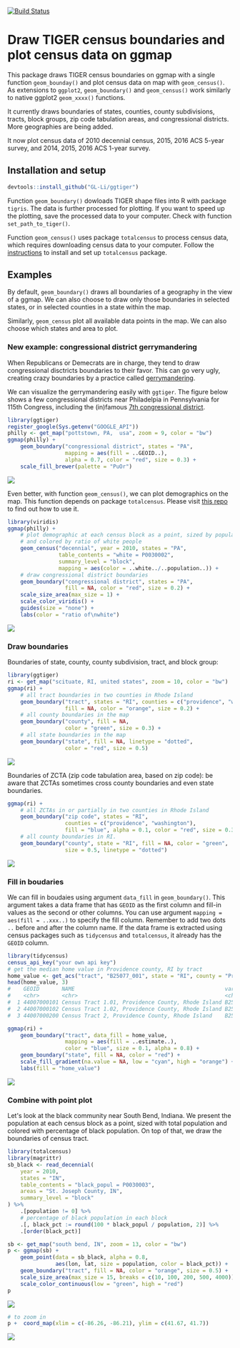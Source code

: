[![Build Status](https://travis-ci.org/GL-Li/ggtiger.svg?branch=master)](https://travis-ci.org/GL-Li/ggtiger)

Draw TIGER census boundaries and plot census data on ggmap
==========================================================

This package draws TIGER census boundaries on ggmap with a single function `geom_bounday()` and plot census data on map with `geom_census()`. As extensions to `ggplot2`, `geom_boundary()` and `geom_census()` work similarly to native ggplot2 `geom_xxxx()` functions.

It currently draws boundaries of states, counties, county subdivisions, tracts, block groups, zip code tabulation areas, and congressional districts. More geographies are being added.

It now plot census data of 2010 decennial census, 2015, 2016 ACS 5-year survey, and 2014, 2015, 2016 ACS 1-year survey.

Installation and setup
----------------------

``` r
devtools::install_github("GL-Li/ggtiger")
```

Function `geom_boundary()` dowloads TIGER shape files into R with package `tigris`. The data is further processed for plotting. If you want to speed up the plotting, save the processed data to your computer. Check with function `set_path_to_tiger()`.

Function `geom_census()` uses package `totalcensus` to process census data, which requires downloading census data to your computer. Follow the [instructions](https://github.com/GL-Li/totalcensus) to install and set up `totalcensus` package.

Examples
--------

By default, `geom_boundary()` draws all boundaries of a geography in the view of a ggmap. We can also choose to draw only those boundaries in selected states, or in selected counties in a state within the map.

Similarly, `geom_census` plot all available data points in the map. We can also choose which states and area to plot.

### New example: congressional district gerrymandering

When Republicans or Demecrats are in charge, they tend to draw congressional disctricts boundaries to their favor. This can go very ugly, creating crazy boundaries by a practice called [gerrymandering](https://en.wikipedia.org/wiki/Gerrymandering).

We can visualize the gerrymandering easily with `ggtiger`. The figure below shows a few congressional districts near Philadelpia in Pennsylvania for 115th Congress, including the (in)famous [7th congressional district](https://en.wikipedia.org/wiki/Pennsylvania%27s_7th_congressional_district).

``` r
library(ggtiger)
register_google(Sys.getenv("GOOGLE_API"))
philly <- get_map("pottstown, PA,  usa", zoom = 9, color = "bw")
ggmap(philly) +
    geom_boundary("congressional district", states = "PA",
                  mapping = aes(fill = ..GEOID..),
                  alpha = 0.7, color = "red", size = 0.3) +
    scale_fill_brewer(palette = "PuOr")
```

![](figures/congressional_disctrict.png)

Even better, with function `geom_census()`, we can plot demographics on the map. This function depends on package `totalcensus`. Please visit [this repo](https://github.com/GL-Li/totalcensus) to find out how to use it.

``` r
library(viridis)
ggmap(philly) +
    # plot demographic at each census block as a point, sized by population
    # and colored by ratio of white people
    geom_census("decennial", year = 2010, states = "PA",
                table_contents = "white = P0030002",
                summary_level = "block",
                mapping = aes(color = ..white../..population..)) +
    # draw congressional district boundaries
    geom_boundary("congressional district", states = "PA",
                  fill = NA, color = "red", size = 0.2) +
    scale_size_area(max_size = 1) +   
    scale_color_viridis() +
    guides(size = "none") +  
    labs(color = "ratio of\nwhite")
```

![](figures/congressional_disctrict_census.png)

### Draw boundaries

Boundaries of state, county, county subdivision, tract, and block group:

``` r
library(ggtiger)
ri <- get_map("scituate, RI, united states", zoom = 10, color = "bw")
ggmap(ri) +
    # all tract boundaries in two counties in Rhode Island
    geom_boundary("tract", states = "RI", counties = c("providence", "washington"),
                  fill = NA, color = "orange", size = 0.2) +
    # all county boundaries in the map
    geom_boundary("county", fill = NA, 
                  color = "green", size = 0.3) +
    # all state boundaries in the map
    geom_boundary("state", fill = NA, linetype = "dotted", 
                  color = "red", size = 0.5)
```

![](figures/boundaries.png)

Boundaries of ZCTA (zip code tabulation area, based on zip code): be aware that ZCTAs sometimes cross county boundaries and even state boundaries.

``` r
ggmap(ri) +
    # all ZCTAs in or partially in two counties in Rhode Island
    geom_boundary("zip code", states = "RI", 
                  counties = c("providence", "washington"),
                  fill = "blue", alpha = 0.1, color = "red", size = 0.3) +
    # all county boundaries in RI. 
    geom_boundary("county", state = "RI", fill = NA, color = "green", 
                  size = 0.5, linetype = "dotted")
```

![](figures/zip_code.png)

### Fill in boudaries

We can fill in boudaies using argument `data_fill` in `geom_boundary()`. This argument takes a data frame that has `GEOID` as the first column and fill-in values as the second or other columns. You can use argument `mapping = aes(fill = ..xxx..)` to specify the fill column. Remember to add two dots `..` before and after the column name. If the data frame is extracted using census packages such as `tidycensus` and `totalcensus`, it already has the `GEOID` column.

``` r
library(tidycensus)
census_api_key("your own api key")
# get the median home value in Providence county, RI by tract
home_value <- get_acs("tract", "B25077_001", state = "RI", county = "Providence") 
head(home_value, 3)
#    GEOID       NAME                                               variable   estimate   moe
#    <chr>       <chr>                                              <chr>         <dbl> <dbl>
#  1 44007000101 Census Tract 1.01, Providence County, Rhode Island B25077_001   155000  9765
#  2 44007000102 Census Tract 1.02, Providence County, Rhode Island B25077_001   154700 11819
#  3 44007000200 Census Tract 2, Providence County, Rhode Island    B25077_001   134600 31087

ggmap(ri) +
    geom_boundary("tract", data_fill = home_value, 
                  mapping = aes(fill = ..estimate..),
                  color = "blue", size = 0.1, alpha = 0.8) +
    geom_boundary("state", fill = NA, color = "red") +
    scale_fill_gradient(na.value = NA, low = "cyan", high = "orange") +
    labs(fill = "home_value")
```

![](figures/boundaries_with_fill.png)

### Combine with point plot

Let's look at the black community near South Bend, Indiana. We present the population at each census block as a point, sized with total population and colored with percentage of black population. On top of that, we draw the boundaries of census tract.

``` r
library(totalcensus)
library(magrittr)
sb_black <- read_decennial(
    year = 2010,
    states = "IN",
    table_contents = "black_popul = P0030003",
    areas = "St. Joseph County, IN",
    summary_level = "block"
) %>% 
    .[population != 0] %>%
    # percentage of black population in each block
    .[, black_pct := round(100 * black_popul / population, 2)] %>%
    .[order(black_pct)]

sb <- get_map("south bend, IN", zoom = 13, color = "bw")
p <- ggmap(sb) +
    geom_point(data = sb_black, alpha = 0.8,
               aes(lon, lat, size = population, color = black_pct)) +
    geom_boundary("tract", fill = NA, color = "orange", size = 0.5) +
    scale_size_area(max_size = 15, breaks = c(10, 100, 200, 500, 4000)) +
    scale_color_continuous(low = "green", high = "red") 
p
```

![](figures/boundaries_with_point.png)

``` r
# to zoom in
p +  coord_map(xlim = c(-86.26, -86.21), ylim = c(41.67, 41.7))
```

![](figures/boundaries_with_point_zoom.png)
